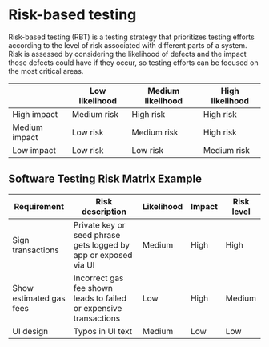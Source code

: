 # Risk-based testing

Risk-based testing (RBT) is a testing strategy that prioritizes testing efforts according to the level of risk associated with different parts of a system. Risk is assessed by considering the likelihood of defects and the impact those defects could have if they occur, so testing efforts can be focused on the most critical areas.

|  | Low likelihood | Medium likelihood | High likelihood |
| --- | --- | --- | --- |
| High impact | Medium risk | High risk | High risk |
| Medium impact | Low risk | Medium risk | High risk |
| Low impact | Low risk | Low risk | Medium risk |

## **Software Testing Risk Matrix Example**

| Requirement | Risk description | Likelihood | Impact | Risk level |
| --- | --- | --- | --- | --- |
| Sign transactions | Private key or seed phrase gets logged by app or exposed via UI | Medium | High | High |
| Show estimated gas fees | Incorrect gas fee shown leads to failed or expensive transactions | Low | High | Medium |
| UI design | Typos in UI text | Medium | Low | Low |
